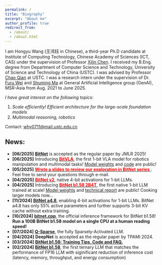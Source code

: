```yaml
---
permalink: /
title: "Biography"
excerpt: "About me"
author_profile: true
redirect_from: 
  - /about/
  - /about.html
---
```


I am Hongyu Wang (王鸿钰 in Chinese), a third-year Ph.D candidate at Institute of Computing Technology, Chinese Academy of Sciences (ICT, CAS) under the supervision of Professor [Xilin Chen](http://vipl.ict.ac.cn/people/_xlchen/). I received my B.Eng. degree from Department of Computer Science and Technology, University of Science and Technology of China (USTC). I was advised by Professor [Chao Qian](http://www.lamda.nju.edu.cn/qianc/) at USTC. I was a research intern under the supervision of Dr. [Furu Wei](https://thegenerality.com/) and [Shuming Ma](https://scholar.google.com/citations?user=J44tjDMAAAAJ) at General Artificial Intelligence group (GenAI), MSR-Asia from Aug. 2021 to June 2025.

*I have great interest on the following topics*: 
1. *Scale efficiently! Efficient architecture for the large-scale foundation models*
2. *Multimodal reasoning, robotics*

Contact: why0711@mail.ustc.edu.cn

## News:
- **[06/2025]** [<b>BitNet</b>](https://jmlr.org/papers/v26/24-2050.html) is accepted as the regular paper by JMLR 2025!
- **[06/2025]** Introducing [<span style="color:red;"><strong>BitVLA</strong></span>](https://arxiv.org/abs/2506.07530), the first 1-bit VLA model for robotics manipulation and multimodal tasks! [Model weights](https://huggingface.co/collections/hongyuw/bitvla-68468fb1e3aae15dd8a4e36e) and [code](https://github.com/ustcwhy/BitVLA) are public!
- **[05/2025]** [<span style="color:red;"><strong>Wrote a slides to review our exploration in BitNet series </strong></span>](https://github.com/ustcwhy/ustcwhy.github.io/blob/master/files/bitnet-20250527.pdf). Feel free to send your questions through e-mail.
- **[04/2025]** [<span style="color:red;"><strong>BitNet v2</strong></span>](https://arxiv.org/abs/2504.18415), native 4-bit activations for 1-bit LLMs.
- **[04/2025]** Introducing [<span style="color:red;"><strong>BitNet b1.58 2B4T</strong></span>](https://arxiv.org/abs/2504.12285), the first native 1-bit LLM trained at scale! [Model weights](https://huggingface.co/collections/microsoft/bitnet-67fddfe39a03686367734550) and [technical report](https://arxiv.org/abs/2504.12285) are public! Cooking larger models now...
- **[11/2024]** [<b>BitNet a4.8</b>](https://arxiv.org/abs/2411.04965), enabling 4-bit activations for 1-bit LLMs. BitNet a4.8 has only 55% active parameters and further supports 3-bit KV cache without extra training.
- **[10/2024]** [<b>bitnet.cpp</b>](https://github.com/microsoft/bitnet), the official inference framework for BitNet b1.58! <b>Run a 100B BitNet b1.58 model on a single CPU at a human reading speed!</b>
- **[07/2024]** [<b>Q-Sparse</b>](https://arxiv.org/abs/2407.10969), the fully Sparsely-Activated LLM.
- **[04/2024]** <b>DeepNet</b> is accepted as the regular paper by TPAMI 2024.
- **[03/2024]** [<b>BitNet b1.58: Training Tips, Code and FAQ. </b>](https://github.com/microsoft/unilm/blob/master/bitnet/The-Era-of-1-bit-LLMs__Training_Tips_Code_FAQ.pdf)
- **[02/2024]** [<b>BitNet b1.58</b>](https://arxiv.org/pdf/2402.17764.pdf), the first ternary LLM that matches the performance of FP16 LLM with siginificant reduction of inference cost (latency, memory, throughput, and energy consumption)

